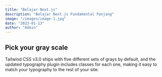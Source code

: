 ```yaml
---
title: "Belajar Next.js"
description: "Belajar Next.js Fundamental Panjang"
image: "/images/image-1.jpg"
date: "2023-01-13"
author: "Admin"
---
```


## Pick your gray scale

Tailwind CSS v3.0 ships with five different sets of grays by default, and the updated typography plugin includes classes for each one, making it easy to match your typography to the rest of your site:
